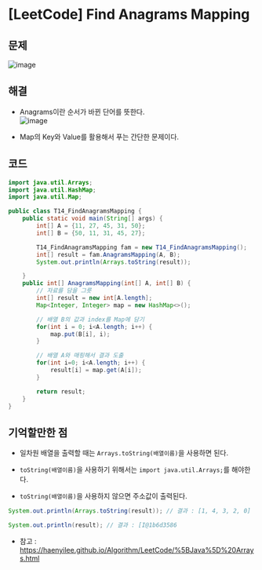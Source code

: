 # [LeetCode] Find Anagrams Mapping

## 문제

![image](https://user-images.githubusercontent.com/66978721/109428852-358d2100-7a3c-11eb-8c5d-df9925870499.png)

## 해결

- Anagrams이란 순서가 바뀐 단어를 뜻한다. 
<br>![image](https://user-images.githubusercontent.com/66978721/109428892-72591800-7a3c-11eb-8aa6-adca60948b3b.png)

- Map의 Key와 Value를 활용해서 푸는 간단한 문제이다. 

## 코드


```java
import java.util.Arrays;
import java.util.HashMap;
import java.util.Map;

public class T14_FindAnagramsMapping {
    public static void main(String[] args) {
        int[] A = {11, 27, 45, 31, 50};
        int[] B = {50, 11, 31, 45, 27};

        T14_FindAnagramsMapping fam = new T14_FindAnagramsMapping();
        int[] result = fam.AnagramsMapping(A, B);
        System.out.println(Arrays.toString(result));

    }
    public int[] AnagramsMapping(int[] A, int[] B) {
        // 자료를 담을 그릇
        int[] result = new int[A.length];
        Map<Integer, Integer> map = new HashMap<>();

        // 배열 B의 값과 index를 Map에 담기
        for(int i = 0; i<A.length; i++) {
            map.put(B[i], i);
        }

        // 배열 A와 매핑해서 결과 도출
        for(int i=0; i<A.length; i++) {
            result[i] = map.get(A[i]);
        }

        return result;
    }
}
```

## 기억할만한 점

- 일차원 배열을 출력할 때는 `Arrays.toString(배열이름)`을 사용하면 된다. 

- `toString(배열이름)`을 사용하기 위해서는 `import java.util.Arrays;`를 해야한다. 

- `toString(배열이름)`을 사용하지 않으면 주소값이 출력된다.

```java
System.out.println(Arrays.toString(result)); // 결과 : [1, 4, 3, 2, 0]

System.out.println(result); // 결과 : [I@1b6d3586
```

- 참고 : https://haenyilee.github.io/Algorithm/LeetCode/%5BJava%5D%20Arrays.html


